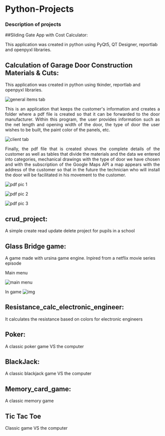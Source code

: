 # Python-Projects

### Description of projects

##Sliding Gate App with Cost Calculator:
<p>This application was created in python using PyQt5, QT Designer, reportlab and openpyxl libraries.<p/>

## Calculation of Garage Door Construction Materials & Cuts:
<p>This application was created in python using tkinder, reportlab and openpyxl libraries.<p/>

![general items tab](https://user-images.githubusercontent.com/37002036/225872642-d3d6365d-fb24-4b80-8369-d9b2ca2c2e2b.png)

<p align="justify">This is an application that keeps the customer's information and creates a folder where a pdf file is created so that it can be forwarded to the door manufacturer. Within this program, the user provides information such as the net length and opening width of the door, the type of door the user wishes to be built, the paint color of the panels, etc. <p/>

![client tab](https://user-images.githubusercontent.com/37002036/225872751-66b2f08a-c201-4349-99cf-787f29b3b1b2.png)

<p align="justify">Finally, the pdf file that is created shows the complete details of the customer as well as tables that divide the materials and the data we entered into categories, mechanical drawings with the type of door we have chosen and with the subscription of the Google Maps API a map appears with the address of the customer so that in the future the technician who will install the door will be facilitated in his movement to the customer.<p/>

![pdf pic 1](https://user-images.githubusercontent.com/37002036/225872895-716a4fe4-bd3d-44b8-927e-5ddc8b881d43.png)

![pdf pic 2](https://user-images.githubusercontent.com/37002036/225872954-811eb0e3-6106-4a52-8988-4f1c666df29b.png)

![pdf pic 3](https://user-images.githubusercontent.com/37002036/225872974-4a2383f5-0886-45f8-ad6c-f34dd920e082.png)

## crud_project:
A simple create read update delete project for pupils in a school

## Glass Bridge game:
A game made with ursina game engine. Inpired from a netflix movie series episode

Main menu

![main menu](https://user-images.githubusercontent.com/37002036/152234260-9b8a7cd1-f2c7-42a7-8ca6-b0e4a606e99a.png)

In game
![img](https://user-images.githubusercontent.com/37002036/152234168-d0b78060-d6e9-46d1-b280-2edb1f238610.png)


## Resistance_calc_electronic_engineer:
It calculates the resistance based on colors for electronic engineers

## Poker:
A classic poker game VS the computer

## BlackJack:
A classic blackjack game VS the computer

## Memory_card_game:
A classic memory game

## Tic Tac Toe
Classic game VS the computer 

